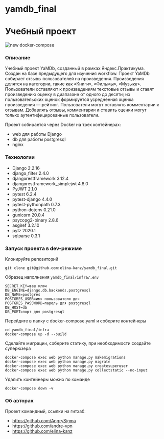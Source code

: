 # yamdb_final
# Учебный проект
![new docker-compose](https://github.com/elina-kanz/yamdb_final/actions/workflows/yamdb_workflow.yml/badge.svg)
### Описание
Учебный проект YaMDb, созданный в рамках Яндекс.Практикума. Создан на базе предыдущего для изучения workflow.
Проект YaMDb собирает отзывы пользователей на произведения. Произведения делятся на категории,
такие как «Книги», «Фильмы», «Музыка». Пользователи оставляют к произведениям текстовые отзывы
и ставят произведению оценку в диапазоне от одного до десяти; из пользовательских оценок
формируется усреднённая оценка произведения — рейтинг. Пользователи могут оставлять комментарии к отзывам.
Добавлять отзывы, комментарии и ставить оценки могут только аутентифицированные пользователи.


Проект собирается через Docker на трех контейнерах:
 * web для работы Django
 * db для работы postgresql
 * nginx
### Технологии
* Django 2.2.16
* django_filter 2.4.0
* djangorestframework 3.12.4
* djangorestframework_simplejwt 4.8.0
* PyJWT 2.1.0
* pytest 6.2.4
* pytest-django 4.4.0
* pytest-pythonpath 0.7.3
* python-dotenv 0.21.0
* gunicorn 20.0.4
* psycopg2-binary 2.8.6
* asgiref 3.2.10
* pytz 2020.1
* sqlparse 0.3.1
### Запуск проекта в dev-режиме
Клонируйте репозиторий
```
git clone git@github.com:elina-kanz/yamdb_final.git
```
Образец наполнения ```yamdb_final/infra/.env```
```
SECRET_KEY=ваш ключ
DB_ENGINE=django.db.backends.postgresql
DB_NAME=postgres
POSTGRES_USER=имя пользователя для
POSTGRES_PASSWORD=пароль для postgresql
DB_HOST=db
DB_PORT=порт для postgresql
```
Перейдите в папку с docker-compose.yaml и соберите контейнеры
```
cd yamdb_final/infra
docker-compose up -d --build
```
Сделайте миграции, соберите статику, при необходимости создайте суперюзера
```
docker-compose exec web python manage.py makemigrations
docker-compose exec web python manage.py migrate
docker-compose exec web python manage.py createsuperuser
docker-compose exec web python manage.py collectstatic --no-input
```

Удалить контейнеры можно по команде
```
docker-compose down -v
```
### Об авторах

Проект командный, ссылки на гитхаб:

* https://github.com/AngrySigma
* https://github.com/andre-vpn
* https://github.com/elina-kanz
